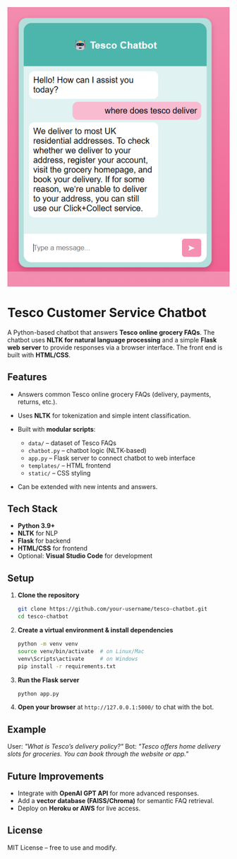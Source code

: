 ![Bot](https://github.com/Neemakinya-23/Chatbot/blob/main/Tesco_%20grocery_chatbot.png)
# Tesco Customer Service Chatbot

A Python-based chatbot that answers **Tesco online grocery FAQs**. The chatbot uses **NLTK for natural language processing** and a simple **Flask web server** to provide responses via a browser interface. The front end is built with **HTML/CSS**.

## Features

* Answers common Tesco online grocery FAQs (delivery, payments, returns, etc.).
* Uses **NLTK** for tokenization and simple intent classification.
* Built with **modular scripts**:

  * `data/` – dataset of Tesco FAQs
  * `chatbot.py` – chatbot logic (NLTK-based)
  * `app.py` – Flask server to connect chatbot to web interface
  * `templates/` – HTML frontend
  * `static/` – CSS styling
* Can be extended with new intents and answers.

## Tech Stack

* **Python 3.9+**
* **NLTK** for NLP
* **Flask** for backend
* **HTML/CSS** for frontend
* Optional: **Visual Studio Code** for development

## Setup

1. **Clone the repository**

   ```bash
   git clone https://github.com/your-username/tesco-chatbot.git
   cd tesco-chatbot
   ```

2. **Create a virtual environment & install dependencies**

   ```bash
   python -m venv venv
   source venv/bin/activate  # on Linux/Mac
   venv\Scripts\activate     # on Windows
   pip install -r requirements.txt
   ```

3. **Run the Flask server**

   ```bash
   python app.py
   ```

4. **Open your browser** at `http://127.0.0.1:5000/` to chat with the bot.

## Example

User: *"What is Tesco’s delivery policy?"*
Bot: *"Tesco offers home delivery slots for groceries. You can book through the website or app."*

## Future Improvements

* Integrate with **OpenAI GPT API** for more advanced responses.
* Add a **vector database (FAISS/Chroma)** for semantic FAQ retrieval.
* Deploy on **Heroku or AWS** for live access.

## License

MIT License – free to use and modify.
